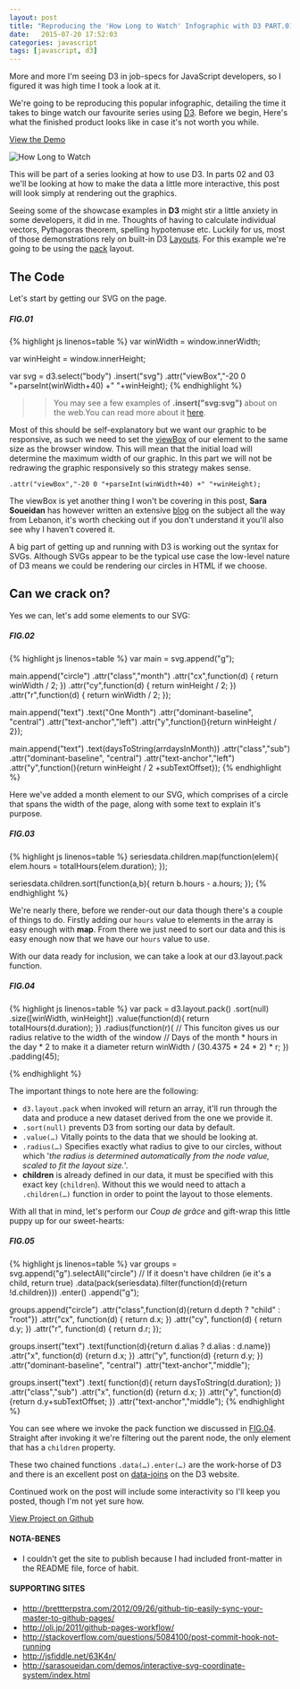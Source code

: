 ```yaml
---
layout: post
title: "Reproducing the 'How Long to Watch' Infographic with D3 PART.01/03"
date:   2015-07-20 17:52:03
categories: javascript
tags: [javascript, d3]
---
```


More and more I'm seeing D3 in job-specs for JavaScript developers, so I figured it was high time I took a look at it.

We're going to be reproducing this popular infographic, detailing the time it takes to binge watch our favourite series using [D3](http://d3js.org). Before we begin, Here's what the finished product looks like in case it's not worth you while.

<div class="o-tbl SpcA">
    <div class="tbl">
        <div class="cll">
            <a href="http://blog.ouinon.co/how-long-to-watch-01/" class="btn Icn clWhite">
                <label>View the Demo</label>
                <div class="icn">
                    <i class="fa fa-external-link-square"></i>
                    <!-- <i class="fa fa-square fs2r"></i> -->
                </div>
            </a>
        </div>
    </div>
</div>

![How Long to Watch](http://nielsentopten.com/wp-content/uploads/2014/04/Binge-Shows-Shortest-to-LongestRevised.png "Top 10 How long to watch")

This will be part of a series looking at how to use D3. In parts 02 and 03 we'll be looking at how to make the data a little more interactive, this post will look simply at rendering out the graphics.

Seeing some of the showcase examples in __D3__ might stir a little anxiety in some developers, it did in me. Thoughts of having to calculate individual vectors, Pythagoras theorem, spelling hypotenuse etc. Luckily for us, most of those demonstrations rely on built-in D3 [Layouts](https://github.com/mbostock/d3/wiki/Layouts). For this example we're going to be using the [pack](https://github.com/mbostock/d3/wiki/Pack-Layout) layout.

## The Code

Let's start by getting our SVG on the page.

##### FIG.01
{% highlight js linenos=table %}
var winWidth = window.innerWidth;

var winHeight = window.innerHeight;

var svg = d3.select("body")
    .insert("svg")
    .attr("viewBox","-20 0 "+parseInt(winWidth+40) +" "+winHeight);
{% endhighlight %}

>> You may see a few examples of __.insert("svg:svg")__ about on the web.You can read more about it [here](https://github.com/mbostock/d3/wiki/Selections#insert).

Most of this should be self-explanatory but we want our graphic to be responsive, as such we need to set the [viewBox](https://developer.mozilla.org/en-US/docs/Web/SVG/Attribute/viewBox) of our element to the same size as the browser window. This will mean that the initial load will determine the maximum width of our graphic. In this part we will not be redrawing the graphic responsively so this strategy makes sense. 

```
.attr("viewBox","-20 0 "+parseInt(winWidth+40) +" "+winHeight);
```

The viewBox is yet another thing I won't be covering in this post, __Sara Soueidan__ has however written an extensive [blog](http://sarasoueidan.com/blog/svg-coordinate-systems/) on the subject all the way from Lebanon, it's worth checking out if you don't understand it you'll also see why I haven't covered it.

A big part of getting up and running with D3 is working out the syntax for SVGs. Although SVGs appear to be the typical use case the low-level nature of D3 means we could be rendering our circles in HTML if we choose.

## Can we crack on?

Yes we can, let's add some elements to our SVG:

##### FIG.02
{% highlight js linenos=table %}
var main = svg.append("g");

main.append("circle")
    .attr("class","month")
    .attr("cx",function(d) { return winWidth / 2; })
    .attr("cy",function(d) { return winHeight / 2; })
    .attr("r",function(d) { return winWidth / 2; });

main.append("text")
    .text("One Month")
        .attr("dominant-baseline", "central")
        .attr("text-anchor","left")
        .attr("y",function(){return winHeight / 2});

main.append("text")
    .text(daysToString(arrdaysInMonth))
        .attr("class","sub")
        .attr("dominant-baseline", "central")
        .attr("text-anchor","left")
        .attr("y",function(){return winHeight / 2 +subTextOffset});
{% endhighlight %}

Here we've added a month element to our SVG, which comprises of a circle that spans the width of the page, along with some text to explain it's purpose.

##### FIG.03
{% highlight js linenos=table %}
seriesdata.children.map(function(elem){
    elem.hours = totalHours(elem.duration);
});

seriesdata.children.sort(function(a,b){
    return b.hours - a.hours;
});
{% endhighlight %}

We're nearly there, before we render-out our data though there's a couple of things to do. Firstly adding our `hours` value to elements in the array is easy enough with __map__. From there we just need to sort our data and this is easy enough now that we have our `hours` value to use.

With our data ready for inclusion, we can take a look at our d3.layout.pack function.


##### FIG.04    
{% highlight js linenos=table %}
var pack = d3.layout.pack()
    .sort(null)
    .size([winWidth, winHeight])
    .value(function(d){
        return totalHours(d.duration);
    })
    .radius(function(r){
        // This funciton gives us our radius relative to the width of the window
        // Days of the month * hours in the day * 2 to make it a diameter
        return winWidth / (30.4375 * 24 * 2) * r;
    })
    .padding(45);

{% endhighlight %}

The important things to note here are the following:

- ```d3.layout.pack``` when invoked will return an array, it'll run through the data and produce a new dataset derived from the one we provide it.
- ```.sort(null)``` prevents D3 from sorting our data by default.
- ```.value(…)``` Vitally points to the data that we should be looking at.
- ```.radius(…)``` Specifies exactly what radius to give to our circles, without which '_the radius is determined automatically from the node value, scaled to fit the layout size._'.
- __children__ is already defined in our data, it must be specified with this exact key (`children`). Without this we would need to attach a `.children(…)` function in order to point the layout to those elements. 

With all that in mind, let's perform our _Coup de grâce_ and gift-wrap this little puppy up for our sweet-hearts:

##### FIG.05
{% highlight js linenos=table %}
var groups = svg.append("g").selectAll("circle")
    // If it doesn't have children (ie it's a child, return true)
    .data(pack(seriesdata).filter(function(d){return !d.children}))
    .enter()
    .append("g");

groups.append("circle")
        .attr("class",function(d){return d.depth ? "child" : "root"})
        .attr("cx", function(d) { return d.x; })
        .attr("cy", function(d) { return d.y; })
        .attr("r", function(d) { return d.r; });

groups.insert("text")
        .text(function(d){return d.alias ? d.alias : d.name})
            .attr("x", function(d) {return d.x; })
            .attr("y", function(d) {return d.y; })
            .attr("dominant-baseline", "central")
            .attr("text-anchor","middle");

groups.insert("text")
    .text(
        function(d){
            return daysToString(d.duration);
        })
        .attr("class","sub")
        .attr("x", function(d) {return d.x; })
        .attr("y", function(d) {return d.y+subTextOffset; })
        .attr("text-anchor","middle");
{% endhighlight %}

You can see where we invoke the pack function we discussed in [FIG.04](#fig04). Straight after invoking it we're filtering out the parent node, the only element that has a `children` property.

These two chained functions `.data(…).enter(…)` are the work-horse of D3 and there is an excellent post on [data-joins](http://bost.ocks.org/mike/join/)  on the D3 website.

Continued work on the post will include some interactivity so I'll keep you posted, though I'm not yet sure how.

<div class="o-tbl SpcA">
    <div class="tbl">
        <div class="cll">
            <a href="https://github.com/ouinon/how-long-to-watch-01" class="btn Icn clWhite">
                <label>View Project on Github</label>
                <div class="icn">
                    <i class="fa fa-github fs2r"></i>
                    <!-- <i class="fa fa-square fs2r"></i> -->
                </div>
            </a>
        </div>
    </div>
</div>

#### NOTA-BENES

- I couldn't get the site to publish because I had included front-matter in the README file, force of habit.

#### SUPPORTING SITES

- http://brettterpstra.com/2012/09/26/github-tip-easily-sync-your-master-to-github-pages/
- http://oli.jp/2011/github-pages-workflow/
- http://stackoverflow.com/questions/5084100/post-commit-hook-not-running
- http://jsfiddle.net/63K4n/
- http://sarasoueidan.com/demos/interactive-svg-coordinate-system/index.html